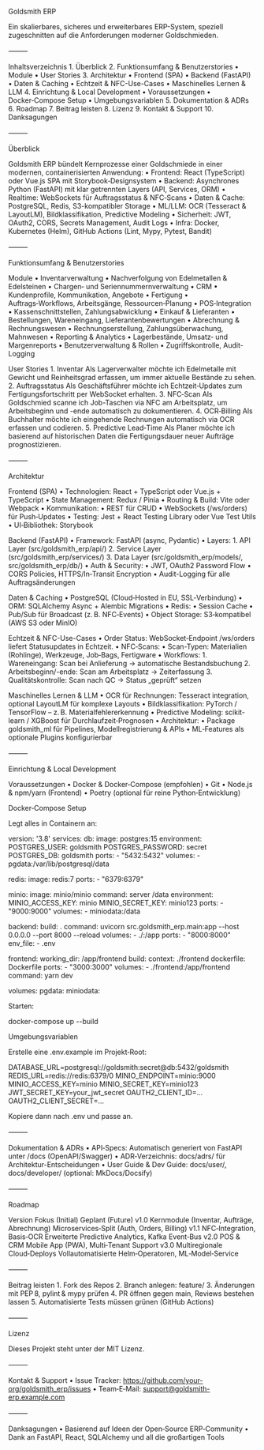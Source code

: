 Goldsmith ERP

Ein skalierbares, sicheres und erweiterbares ERP-System, speziell zugeschnitten auf die Anforderungen moderner Goldschmieden.

⸻

Inhaltsverzeichnis
	1.	Überblick
	2.	Funktionsumfang & Benutzerstories
	•	Module
	•	User Stories
	3.	Architektur
	•	Frontend (SPA)
	•	Backend (FastAPI)
	•	Daten & Caching
	•	Echtzeit & NFC-Use-Cases
	•	Maschinelles Lernen & LLM
	4.	Einrichtung & Local Development
	•	Voraussetzungen
	•	Docker‑Compose Setup
	•	Umgebungsvariablen
	5.	Dokumentation & ADRs
	6.	Roadmap
	7.	Beitrag leisten
	8.	Lizenz
	9.	Kontakt & Support
	10.	Danksagungen

⸻

Überblick

Goldsmith ERP bündelt Kernprozesse einer Goldschmiede in einer modernen, containerisierten Anwendung:
	•	Frontend: React (TypeScript) oder Vue.js SPA mit Storybook‑Designsystem
	•	Backend: Asynchrones Python (FastAPI) mit klar getrennten Layers (API, Services, ORM)
	•	Realtime: WebSockets für Auftragsstatus & NFC‑Scans
	•	Daten & Cache: PostgreSQL, Redis, S3-kompatibler Storage
	•	ML/LLM: OCR (Tesseract & LayoutLM), Bildklassifikation, Predictive Modeling
	•	Sicherheit: JWT, OAuth2, CORS, Secrets Management, Audit Logs
	•	Infra: Docker, Kubernetes (Helm), GitHub Actions (Lint, Mypy, Pytest, Bandit)

⸻

Funktionsumfang & Benutzerstories

Module
	•	Inventarverwaltung
	•	Nachverfolgung von Edelmetallen & Edelsteinen
	•	Chargen‑ und Seriennummernverwaltung
	•	CRM
	•	Kundenprofile, Kommunikation, Angebote
	•	Fertigung
	•	Auftrags‑Workflows, Arbeitsgänge, Ressourcen‑Planung
	•	POS‑Integration
	•	Kassenschnittstellen, Zahlungs­abwicklung
	•	Einkauf & Lieferanten
	•	Bestellungen, Wareneingang, Lieferantenbewertungen
	•	Abrechnung & Rechnungswesen
	•	Rechnungserstellung, Zahlungsüberwachung, Mahnwesen
	•	Reporting & Analytics
	•	Lagerbestände, Umsatz‑ und Margenreports
	•	Benutzerverwaltung & Rollen
	•	Zugriffskontrolle, Audit-Logging

User Stories
	1.	Inventar
Als Lagerverwalter möchte ich Edelmetalle mit Gewicht und Reinheitsgrad erfassen, um immer aktuelle Bestände zu sehen.
	2.	Auftragsstatus
Als Geschäftsführer möchte ich Echtzeit‑Updates zum Fertigungsfortschritt per WebSocket erhalten.
	3.	NFC‑Scan
Als Goldschmied scanne ich Job-Taschen via NFC am Arbeitsplatz, um Arbeitsbeginn und -ende automatisch zu dokumentieren.
	4.	OCR‑Billing
Als Buchhalter möchte ich eingehende Rechnungen automatisch via OCR erfassen und codieren.
	5.	Predictive Lead‑Time
Als Planer möchte ich basierend auf historischen Daten die Fertigungsdauer neuer Aufträge prognostizieren.

⸻

Architektur

Frontend (SPA)
	•	Technologien: React + TypeScript oder Vue.js + TypeScript
	•	State Management: Redux / Pinia
	•	Routing & Build: Vite oder Webpack
	•	Kommunikation:
	•	REST für CRUD
	•	WebSockets (/ws/orders) für Push‑Updates
	•	Testing: Jest + React Testing Library oder Vue Test Utils
	•	UI‑Bibliothek: Storybook

Backend (FastAPI)
	•	Framework: FastAPI (async, Pydantic)
	•	Layers:
	1.	API Layer (src/goldsmith_erp/api/)
	2.	Service Layer (src/goldsmith_erp/services/)
	3.	Data Layer (src/goldsmith_erp/models/, src/goldsmith_erp/db/)
	•	Auth & Security:
	•	JWT, OAuth2 Password Flow
	•	CORS Policies, HTTPS/In‐Transit Encryption
	•	Audit-Logging für alle Auftragsänderungen

Daten & Caching
	•	PostgreSQL (Cloud‑Hosted in EU, SSL‑Verbindung)
	•	ORM: SQLAlchemy Async + Alembic Migrations
	•	Redis:
	•	Session Cache
	•	Pub/Sub für Broadcast (z. B. NFC‑Events)
	•	Object Storage: S3‑kompatibel (AWS S3 oder MinIO)

Echtzeit & NFC-Use-Cases
	•	Order Status: WebSocket‑Endpoint /ws/orders liefert Statusupdates in Echtzeit.
	•	NFC‑Scans:
	•	Scan-Typen: Materialien (Rohlinge), Werkzeuge, Job‑Bags, Fertigware
	•	Workflows:
	1.	Wareneingang: Scan bei Anlieferung → automatische Bestandsbuchung
	2.	Arbeitsbeginn/-ende: Scan am Arbeitsplatz → Zeiterfassung
	3.	Qualitätskontrolle: Scan nach QC → Status „geprüft“ setzen

Maschinelles Lernen & LLM
	•	OCR für Rechnungen: Tesseract integration, optional LayoutLM für komplexe Layouts
	•	Bildklassifikation: PyTorch / TensorFlow – z. B. Materialfehler­erkennung
	•	Predictive Modeling: scikit-learn / XGBoost für Durchlaufzeit‑Prognosen
	•	Architektur:
	•	Package goldsmith_ml für Pipelines, Modellregistrierung & APIs
	•	ML‑Features als optionale Plugins konfigurierbar

⸻

Einrichtung & Local Development

Voraussetzungen
	•	Docker & Docker‑Compose (empfohlen)
	•	Git
	•	Node.js & npm/yarn (Frontend)
	•	Poetry (optional für reine Python‑Entwicklung)

Docker‑Compose Setup

Legt alles in Containern an:

version: '3.8'
services:
  db:
    image: postgres:15
    environment:
      POSTGRES_USER: goldsmith
      POSTGRES_PASSWORD: secret
      POSTGRES_DB: goldsmith
    ports:
      - "5432:5432"
    volumes:
      - pgdata:/var/lib/postgresql/data

  redis:
    image: redis:7
    ports:
      - "6379:6379"

  minio:
    image: minio/minio
    command: server /data
    environment:
      MINIO_ACCESS_KEY: minio
      MINIO_SECRET_KEY: minio123
    ports:
      - "9000:9000"
    volumes:
      - miniodata:/data

  backend:
    build: .
    command: uvicorn src.goldsmith_erp.main:app --host 0.0.0.0 --port 8000 --reload
    volumes:
      - ./:/app
    ports:
      - "8000:8000"
    env_file:
      - .env

  frontend:
    working_dir: /app/frontend
    build:
      context: ./frontend
      dockerfile: Dockerfile
    ports:
      - "3000:3000"
    volumes:
      - ./frontend:/app/frontend
    command: yarn dev

volumes:
  pgdata:
  miniodata:

Starten:

docker-compose up --build

Umgebungsvariablen

Erstelle eine .env.example im Projekt‑Root:

DATABASE_URL=postgresql://goldsmith:secret@db:5432/goldsmith
REDIS_URL=redis://redis:6379/0
MINIO_ENDPOINT=minio:9000
MINIO_ACCESS_KEY=minio
MINIO_SECRET_KEY=minio123
JWT_SECRET_KEY=your_jwt_secret
OAUTH2_CLIENT_ID=...
OAUTH2_CLIENT_SECRET=...

Kopiere dann nach .env und passe an.

⸻

Dokumentation & ADRs
	•	API‑Specs: Automatisch generiert von FastAPI unter /docs (OpenAPI/Swagger)
	•	ADR‑Verzeichnis: docs/adrs/ für Architektur-Entscheidungen
	•	User Guide & Dev Guide: docs/user/, docs/developer/ (optional: MkDocs/Docsify)

⸻

Roadmap

Version	Fokus (Initial)	Geplant (Future)
v1.0	Kernmodule (Inventar, Aufträge, Abrechnung)	Microservices‑Split (Auth, Orders, Billing)
v1.1	NFC‑Integration, Basis‑OCR	Erweiterte Predictive Analytics, Kafka Event‑Bus
v2.0	POS & CRM	Mobile App (PWA), Multi‑Tenant Support
v3.0	Multiregionale Cloud‑Deploys	Vollautomatisierte Helm‑Operatoren, ML‑Model‑Service



⸻

Beitrag leisten
	1.	Fork des Repos
	2.	Branch anlegen: feature/<kurzbeschreibung>
	3.	Änderungen mit PEP 8, pylint & mypy prüfen
	4.	PR öffnen gegen main, Reviews bestehen lassen
	5.	Automatisierte Tests müssen grünen (GitHub Actions)

⸻

Lizenz

Dieses Projekt steht unter der MIT Lizenz.

⸻

Kontakt & Support
	•	Issue Tracker: https://github.com/your-org/goldsmith_erp/issues
	•	Team‑E‑Mail: support@goldsmith-erp.example.com

⸻

Danksagungen
	•	Basierend auf Ideen der Open‑Source ERP‑Community
	•	Dank an FastAPI, React, SQLAlchemy und all die großartigen Tools